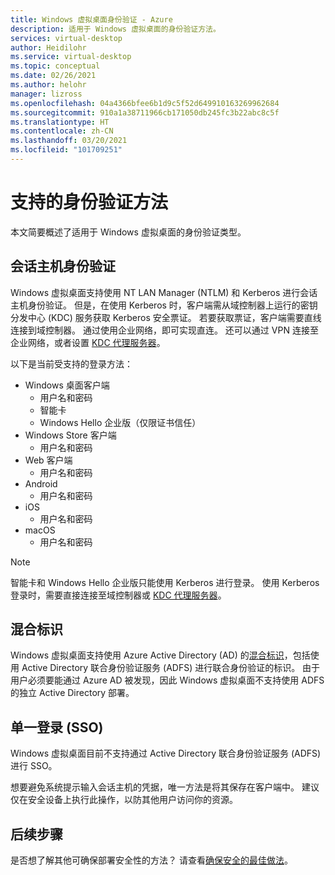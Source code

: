 ```yaml
---
title: Windows 虚拟桌面身份验证 - Azure
description: 适用于 Windows 虚拟桌面的身份验证方法。
services: virtual-desktop
author: Heidilohr
ms.service: virtual-desktop
ms.topic: conceptual
ms.date: 02/26/2021
ms.author: helohr
manager: lizross
ms.openlocfilehash: 04a4366bfee6b1d9c5f52d649910163269962684
ms.sourcegitcommit: 910a1a38711966cb171050db245fc3b22abc8c5f
ms.translationtype: HT
ms.contentlocale: zh-CN
ms.lasthandoff: 03/20/2021
ms.locfileid: "101709251"
---
```

# <a name="supported-authentication-methods"></a>支持的身份验证方法

本文简要概述了适用于 Windows 虚拟桌面的身份验证类型。

## <a name="session-host-authentication"></a>会话主机身份验证

Windows 虚拟桌面支持使用 NT LAN Manager (NTLM) 和 Kerberos 进行会话主机身份验证。 但是，在使用 Kerberos 时，客户端需从域控制器上运行的密钥分发中心 (KDC) 服务获取 Kerberos 安全票证。 若要获取票证，客户端需要直线连接到域控制器。 通过使用企业网络，即可实现直连。 还可以通过 VPN 连接至企业网络，或者设置 [KDC 代理服务器](key-distribution-center-proxy.md)。

以下是当前受支持的登录方法：

- Windows 桌面客户端
    - 用户名和密码
    - 智能卡
    - Windows Hello 企业版（仅限证书信任）
- Windows Store 客户端
    - 用户名和密码
- Web 客户端
    - 用户名和密码
- Android
    - 用户名和密码
- iOS
    - 用户名和密码
- macOS
    - 用户名和密码

>[!NOTE]
>智能卡和 Windows Hello 企业版只能使用 Kerberos 进行登录。 使用 Kerberos 登录时，需要直接连接至域控制器或 [KDC 代理服务器](key-distribution-center-proxy.md)。

## <a name="hybrid-identity"></a>混合标识

Windows 虚拟桌面支持使用 Azure Active Directory (AD) 的[混合标识](../active-directory/hybrid/whatis-hybrid-identity.md)，包括使用 Active Directory 联合身份验证服务 (ADFS) 进行联合身份验证的标识。 由于用户必须要能通过 Azure AD 被发现，因此 Windows 虚拟桌面不支持使用 ADFS 的独立 Active Directory 部署。

## <a name="single-sign-on-sso"></a>单一登录 (SSO)

Windows 虚拟桌面目前不支持通过 Active Directory 联合身份验证服务 (ADFS) 进行 SSO。

想要避免系统提示输入会话主机的凭据，唯一方法是将其保存在客户端中。 建议仅在安全设备上执行此操作，以防其他用户访问你的资源。

## <a name="next-steps"></a>后续步骤

是否想了解其他可确保部署安全性的方法？ 请查看[确保安全的最佳做法](security-guide.md)。
